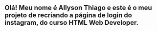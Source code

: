 ## Olá! Meu nome é Allyson Thiago e este é o meu projeto de recriando a página de login do instagram, do curso  HTML Web Developer. 





